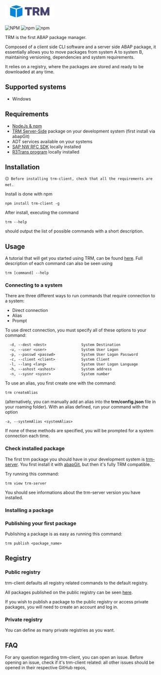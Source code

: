 # <a href="https://trmregistry.regestaitalia.it/"><img src="img/logo.png" height="40" alt="logo"></a>
![NPM](https://img.shields.io/npm/l/trm-client)
![npm](https://img.shields.io/npm/v/trm-client)
![npm](https://img.shields.io/npm/dt/trm-client)

TRM is the first ABAP package manager.

Composed of a client side CLI software and a server side ABAP package, it essentially allows you to move packages from system A to system B, maintaining versioning, dependencies and system requirements.

It relies on a registry, where the packages are stored and ready to be downloaded at any time.

## Supported systems
- Windows

## Requirements
- [NodeJs & npm](https://docs.npmjs.com/downloading-and-installing-node-js-and-npm#using-a-node-version-manager-to-install-nodejs-and-npm)
- [TRM Server-Side](https://github.com/RegestaItalia/trm-server#installation) package on your development system (first install via abapGit)
- ADT services available on your systems
- [SAP NW RFC SDK](https://github.com/SAP/node-rfc/blob/main/doc/installation.md#sap-nwrfc-sdk-installation) locally installed
- [R3Trans program](https://github.com/RegestaItalia/node-r3trans#installation) locally installed

## Installation
```
🛈 Before installing trm-client, check that all the requirements are met.
```

Install is done with npm
```
npm install trm-client -g
```

After install, executing the command
```
trm --help
```
should output the list of possible commands with a short description.

## Usage
A tutorial that will get you started using TRM, can be found [here](https://blogs.sap.com/?p=1768661).
Full description of each command can also be seen using
```
trm [command] --help
```

### Connecting to a system
There are three different ways to run commands that require connection to a system:
- Direct connection
- Alias
- Prompt

To use direct connection, you must specify all of these options to your command:
```
  -d, --dest <dest>                System Destination
  -u, --user <user>                System User Logon
  -p, --passwd <passwd>            System User Logon Password
  -c, --client <client>            System Client
  -l, --lang <lang>                System User Logon Language
  -h, --ashost <ashost>            System address
  -n, --sysnr <sysnr>              System number
```
To use an alias, you first create one with the command:
```
trm createAlias
```
(alternatively, you can manually add an alias into the **trm/config.json** file in your roaming folder).
With an alias defined, run your command with the option
```
-a, --systemAlias <systemAlias>
```
If none of these methods are specified, you will be prompted for a system connection each time.

### Check installed package
The first trm package you should have in your development system is [trm-server](https://github.com/RegestaItalia/trm-server).
You first install it with [abapGit](https://abapgit.org/), but then it's fully TRM compatible.

Try running this command:
```
trm view trm-server
```
You should see informations about the trm-server version you have installed.

### Installing a package


### Publishing your first package
Publishing a package is as easy as running this command:
```
trm publish <package_name>
```

## Registry
### Public registry
trm-client defaults all registry related commands to the default registry.

All packages published on the public registry can be seen [here](https://trmregistry.regestaitalia.it/).

If you wish to publish a package to the public registry or access private packages, you will need to create an account and log in.

### Private registry
You can define as many private registries as you want.

## FAQ
For any question regarding trm-client, you can open an issue.
Before opening an issue, check if it's trm-client related: all other issues should be opened in their respective GitHub repos,